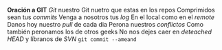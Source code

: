 **Oración a GIT**
*Git* nuestro
Git nuetro que estas en los repos
Comprimidos sean tus *commits*
Venga a nosotros tus *log*
En el local como en el *remote*
Danos hoy nuestro *pull* de cada dia
Perona nuestros *conflictos*
Como también peronamos los de otros geeks
No nos dejes caer en *deteached HEAD*
y líbranos de *SVN*
`git commit --ameand`
